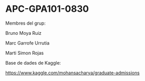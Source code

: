 # APC-GPA101-0830

Membres del grup:

Bruno Moya Ruiz

Marc Garrofe Urrutia

Marti  Simon Rojas

Base de dades de Kaggle:

https://www.kaggle.com/mohansacharya/graduate-admissions
